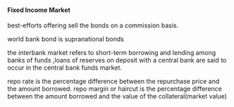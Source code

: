 #### Fixed Income Market

best-efforts offering sell the bonds on a commission basis.

world bank bond is supranational bonds

the interbank market refers to short-term borrowing and lending among banks of funds ,loans of reserves on deposit with a central bank are said to occur in the central bank funds market.

repo rate is the percentage difference between the repurchase price and the amount borrowed.
repo margin or haircut is the percentage difference between the amount borrowed and the value of the collateral(market value)
